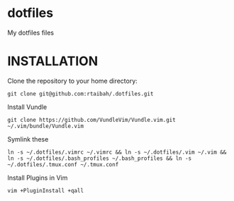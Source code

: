 dotfiles
=========

My dotfiles files

# INSTALLATION 

Clone the repository to your home directory:

    git clone git@github.com:rtaibah/.dotfiles.git
    
Install Vundle

    git clone https://github.com/VundleVim/Vundle.vim.git ~/.vim/bundle/Vundle.vim

Symlink these

    ln -s ~/.dotfiles/.vimrc ~/.vimrc && ln -s ~/.dotfiles/.vim ~/.vim && ln -s ~/.dotfiles/.bash_profiles ~/.bash_profiles && ln -s ~/.dotfiles/.tmux.conf ~/.tmux.conf

Install Plugins in Vim

	vim +PluginInstall +qall
